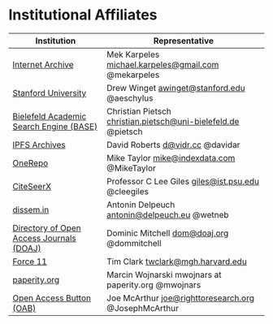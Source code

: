 # Institutional Affiliates

| Institution | Representative |
|-------------|----------------|
| [Internet Archive](https://archive.org) | Mek Karpeles <michael.karpeles@gmail.com> @mekarpeles |
| [Stanford University](http://searchworks.stanford.edu) | Drew Winget <awinget@stanford.edu> @aeschylus |
| [Bielefeld Academic Search Engine (BASE)](http://base-search.net) | Christian Pietsch <christian.pietsch@uni-bielefeld.de> @pietsch|
| [IPFS Archives](https://github.com/ipfs/archives) | David Roberts <d@vidr.cc> @davidar |
| [OneRepo](http://onerepo.net) | Mike Taylor <mike@indexdata.com> @MikeTaylor |
| [CiteSeerX](http://citeseerx.ist.psu.edu/index) | Professor C Lee Giles <giles@ist.psu.edu> @cleegiles |
| [dissem.in](http://dissem.in) | Antonin Delpeuch <antonin@delpeuch.eu> @wetneb |
| [Directory of Open Access Journals (DOAJ)](https://doaj.org) | Dominic Mitchell <dom@doaj.org> @dommitchell |
| [Force 11](https://www.force11.org) | Tim Clark <twclark@mgh.harvard.edu> |
| [paperity.org](http://paperity.org) | Marcin Wojnarski mwojnars at paperity.org @mwojnars |
| [Open Access Button (OAB)](https://openaccessbutton.org) | Joe McArthur <joe@righttoresearch.org> @JosephMcArthur |

